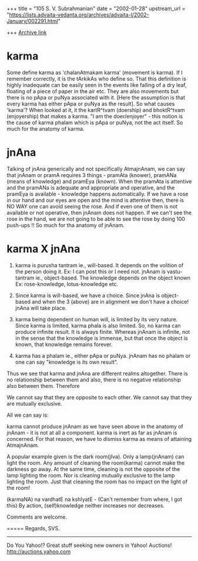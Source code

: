 +++
title = "105 S. V. Subrahmanian"
date = "2002-01-28"
upstream_url = "https://lists.advaita-vedanta.org/archives/advaita-l/2002-January/002291.html"

+++
[Archive link](https://lists.advaita-vedanta.org/archives/advaita-l/2002-January/002291.html)

karma
=====
Some define karma as 'chalanAtmakam karma' (movement is karma).  If I remember
correctly, it is the tArkikAs who define so.  That this definition is highly
inadequate can be easily seen in the events like falling of a dry leaf,
floating of a piece of paper in the air etc.  They are also movements but there
is no pApa or puNya associated with it.  [Here the assumption is that every
karma has either pApa or puNya as the result].  So what causes 'karma'?  When
looked at it, it the kartR^tvam (doership) and bhoktR^tvam (enjoyership) that
makes a karma.  "I am the doer/enjoyer" - this notion is the cause of karma
phalam which is pApa or puNya, not the act itself.  So much for the anatomy of
karma.

jnAna
=====
Talking of jnAna generically and not specifically AtmajnAnam, we can say that
jnAnam or pramA requires 3 things - pramAta (knower), pramANa (means of
knowledge) and pramEya (known).  When the pramAta is attentive and the pramANa
is adequate and appropriate and operative, and the pramEya is available -
knowledge happens automatically.  If we have a rose in our hand and our eyes
are open and the mind is attentive then, there is NO WAY one can avoid seeing
the rose.  And if even one of them is not available or not operative, then
jnAnam does not happen.  If we can't see the rose in the hand, we are not going
to be able to see the rose by doing 100 push-ups !!  So much for tha anatomy of
jnAnam.

karma X jnAna
=============
1.  karma is purusha tantram ie., will-based. It depends on the volition of the
person doing it.  Ex:  I can post this or I need not.
jnAnam is vastu-tantram ie., object-based.  The knowledge depends on the object
known Ex: rose-knowledge, lotus-knowledge etc.

2.  Since karma is will-based, we have a choice.  Since jnAna is object-based
and when the 3 (above) are in alignment we don't have a choice! jnAna will take
place.

3.  karma being dependent on human will, is limited by its very nature.  Since
karma is limited, karma phala is also limited.  So, no karma can produce
infinite result.  It is always finite.  Whereas jnAnam is infinite, not in the
sense that the knowledge is immense, but that once the object is known, that
knowledge remains forever.

4.  karma has a phalam ie., either pApa or puNya.  jnAnam has no phalam or one
can say "knowledge is its own result".

Thus we see that karma and jnAna are different realms altogether.  There is no
relationship between them and also, there is no negative relationship also
between them.  Therefore

We cannot say that they are opposite to each other.
We cannot say that they are mutually exclusive.

All we can say is:

karma cannot produce jnAnam as we have seen above in the anatomy of jnAnam - it
is not at all a component.  karma is inert as far as jnAnam is concerned.  For
that reason, we have to dismiss karma as means of attaining AtmajnAnam.

A popular example given is the dark room(jIva).  Only a lamp(jnAnam) can light
the room.  Any amount of cleaning the room(karma) cannot make the darkness go
away.  At the same time, cleaning is not the opposite of the lamp lighting the
room.  Nor is cleaning mutually exclusive to the lamp lighting the room.  Just
that cleaning the room has no impact on the light of the room!

(karmaNA) na vardhatE na kshIyatE - (Can't remember from where, I got this)
By action, (self)knowledge neither increases nor decreases.

Comments are welcome.

=====
Regards,
SVS.

__________________________________________________
Do You Yahoo!?
Great stuff seeking new owners in Yahoo! Auctions!
http://auctions.yahoo.com

